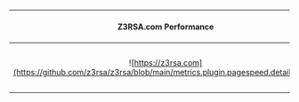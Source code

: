 Z3RSA.com Performance      |  Most used languages
:-------------------------:|:-------------------------:
![https://z3rsa.com](https://github.com/z3rsa/z3rsa/blob/main/metrics.plugin.pagespeed.detailed.svg) | ![](https://github.com/z3rsa/z3rsa/blob/main/metrics.plugin.languages.details.svg) <br> <sub>Private repository is not included.</sub>
